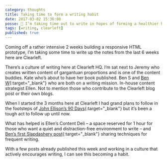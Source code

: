 ```yaml
---
category: thoughts
title: Taking time to form a writing habit
date: 2017-03-02 15:36:08
posse: 🤔 I’m taking time out to write in hopes of forming a healthier habit
tags: [writing, clearleft]
published: true
---
```


Coming off a rather intensive 2 weeks building a responsive HTML prototype, I’m taking some time to write up the notes from the last 6 weeks here are Clearleft.

There’s a culture of writing here at Clearleft HQ. I’m sat next to Jeremy who creates written content of gargantuan proportions and is one of the content buddies. Kate who’s about to have her book published. Ben S and [Ben W](http://thewhitesite.co.uk/){:target="_blank"} who are both on a writing mission. In-house content strategist Ellen. Not to mention those who contribute to the Clearleft blog post or their own blogs.

When I started the 3 months here at Clearleft I had grand plans to follow in the footsteps of [John Ellison’s 90 Days](https://90days.john-ellison.com){:target="_blank"} but it’s been a tough act to follow up until now.

What has helped is Ellen’s Content Deli – a space reserved for 1 hour for those who want a quiet and distraction-free environment to write – and [Ben’s first Slapdashery post](https://slapdashery.org/what-the-hell-is-this-69d53e43c796#.zc2s8leok){:target="_blank"} sharing techniques for frequent writing.

With a few posts already published this week and working in a culture that actively encourages writing, I can see this becoming a habit.
